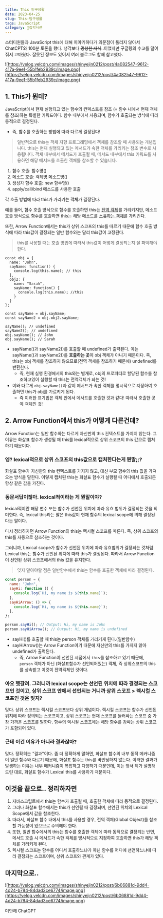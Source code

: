 ```yaml
---
title: This 탐구생활
date: 2023-04-25
slug: This-탐구생활
tags: JavaScript
category: 🙏잡학사전
---
```


스터디원들과 JavaScript this에 대해 이야기하다가 의문점이 풀리지 않아서 ChatCPT와 100분 토론을 했다.
생각보다 ~~멍청한 자식~~..이었지만 구글링의 수고를 덜어줘서 고마웠다. 잘못된 정보도 있어서 여러 블로그도 함께 참고했다.

![https://velog.velcdn.com/images/shinyejin0212/post/4a082547-9612-417a-9ee1-55b1feb2939c/image.png](https://velog.velcdn.com/images/shinyejin0212/post/4a082547-9612-417a-9ee1-55b1feb2939c/image.png)

## 1. This가 뭔데?

JavaScript에서 현재 실행되고 있는 함수의 컨텍스트를 참조 (= 함수 내에서 현재 객체를 참조)하는 특별한 키워드이다.
함수 내부에서 사용되며, 함수가 호출되는 방식에 따라 동적으로 결정된다.

- 즉, 함수를 호출하는 방법에 따라 다르게 결정된다!

> 일반적으로 this는 객체 지향 프로그래밍에서 객체를 참조할 때 사용되는 개념입니다. this는 현재 실행되고 있는 메서드가 속한 객체를 가리키는 참조 변수로 사용됩니다. 객체 내부에서 메서드가 호출될 때, 메서드 내부에서 this 키워드를 사용하면 해당 메서드를 호출한 객체를 참조할 수 있습니다.

1. 함수 호출: 함수명()
2. 메소드 호출: 객체명.메소드명()
3. 생성자 함수 호출: new 함수명()
4. apply/call/bind 메소드를 사용한 호출

각 호출 방법에 따라 this가 가리키는 객체가 결정된다.

예를 들어, 함수 호출 방식으로 함수를 호출하면 this는 <u>전역 객체</u>를 가리키지만, 메소드 호출 방식으로 함수를 호출하면 this는 해당 메소드를 <u>소유하는 객체</u>를 가리킨다.

또한, Arrow Function에서는 this가 상위 스코프의 this를 따르기 때문에 함수 호출 방식에 따라 this값이 결정되는 일반 함수와는 달리 this값이 고정된다.

> this를 사용할 때는 호출 방법에 따라서 this값이 어떻게 결정되는지 잘 파악해야 한다.

```
const obj = {
  name: "John",
  sayName: function() {
    console.log(this.name); // this
  },
  obj2: {
    name: "Sarah",
    sayName: function() {
      console.log(this.name); //this
    }
  }
};

const sayName = obj.sayName;
const sayName2 = obj.obj2.sayName;

sayName(); // undefined
sayName2(); // undefined
obj.sayName(); // John
obj.sayName(); // Sarah

```

- sayName()과 sayName2()를 호출할 때 undefined가 출력된다. 이는 sayName()과 sayName2()를 **호출하는 곳**이 obj 객체가 아니기 때문이다. 즉, this는 obj 객체를 참조하지 않으므로(전역 객체를 참조하기 때문에) undefined를 반환한다.
  - 즉, 현재 실행 환경에서의 this와는 별개로, obj의 프로퍼티로 할당된 함수를 참조하고있어 실행할 때 this는 전역객체가 되는 것!
- 이와 다르게 `obj.sayName()`과 같이 메서드가 속한 객체를 명시적으로 지정하여 호출하면 this가 obj를 가르키게 된다.
  - 즉 이러한 표기법은 객체 안에서 메서드를 호출한 것과 같다! 따라서 호출한 곳이 객체인 것!

## 2. Arrow Function에서 this가 어떻게 다른건데?

Arrow Function는 일반 함수와는 다르게 자신만의 this 컨텍스트를 가지지 않는다. 그 이유는 화살표 함수가 생성될 때 this를 lexical적으로 상위 스코프의 this 값으로 캡처하기 때문이다.

### 엥? lexical적으로 상위 스코프의 this값으로 캡처한다는게 뭔말;;?

화살표 함수가 자신만의 this 컨텍스트를 가지지 않고, 대신 부모 함수의 this 값을 가져오는 방식을 말한다. 이렇게 캡처된 this는 화살표 함수가 실행될 때 어디에서 호출되든 항상 같은 값을 가진다.

### 동문서답이잖아. lexical적이라는 게 뭔말이야?

lexical적이란 해당 변수 또는 함수가 선언된 위치에 따라 유효 범위가 결정되는 것을 의미한다. 즉, lexical this라는 말은 this값이 현재 함수의 lexical scope에 의해 결정된다는 말이다.

다시 정리하자면 Arrow Function의 this는 렉시컬 스코프를 따른다. 즉, 상위 스코프의 this를 자동으로 참조하는 것이다.

그러니까, Lexical scope가 함수가 선언된 위치에 따라 유효범위가 결정되는 것처럼 Lexical this는 함수가 선언된 위치에 따라 this가 결정된다. 따라서 Arrow Function이 선언된 상위 스코프에서의 this 값을 유지한다.

> 잊지 말아야할 점은 일반함수에서 this는 함수를 호출한 객체에 따라 결정된다.

```jsx
const person = {
  name: "John",
  sayHi: function () {
    console.log(`Hi, my name is ${this.name}`);
  },
  sayHiArrow: () => {
    console.log(`Hi, my name is ${this.name}`);
  },
};

person.sayHi(); // Output: Hi, my name is John
person.sayHiArrow(); // Output: Hi, my name is undefined
```

- sayHi()를 호출할 때 this는 person 객체를 가리키게 된다.(일반함수)
- sayHiArrow()는 Arrow Function이기 때문에 자신만의 this를 가지지 않아 undefined가 출력된다.
  - 즉, Arrow Function이 선언된 시점에서 `this`를 참조하고 있기 때문에, `person` 객체가 아닌 (화살표함수가 선언되어있는) 객체, 즉 상위스코프의 this를 상속받고 이것이 전역객체인 것이다.

### 아오 헷갈려. 그러니까 lexical scope는 선언된 위치에 따라 결정되는 스코프인 것이고, 상위 스코프 안에서 선언되는 거니까 상위 스코프 > 렉시컬 스코프인 것은 맞지?

맞다. 상위 스코프는 렉시컬 스코프보다 상위 개념이다. 렉시컬 스코프는 함수가 선언된 위치에 따라 정의되는 스코프이고, 상위 스코프는 현재 스코프를 둘러싸는 스코프 중 가장 가까운 스코프를 말한다. 함수의 렉시컬 스코프에는 해당 함수를 감싸는 상위 스코프가 포함되어 있다.

### 근데 이건 이유가 아니라 결과잖아?

맞다. 정확히는 "결과"이다. 좀 더 정확하게 말하면, 화살표 함수의 내부 동작 메커니즘이 일반 함수와 다르기 때문에, 화살표 함수는 this를 바인딩하지 않는다. 이러한 결과가 발생하는 이유는 내부 메커니즘이 복잡하고 다양하기 때문인데, 이는 앞서 제가 설명해드린 대로, 화살표 함수가 Lexical this를 사용하기 때문이다.

## 이것을 끝으로.. 정리하자면

1. 자바스크립트에서 this는 함수가 호출될 때, 호출한 객체에 따라 동적으로 결정된다.
2. 그러나 화살표 함수에서는 this가 선언될 때 결정되며, 선언된 위치의 Lexical Scope에서 값을 참조한다.
3. 따라서, 화살표 함수 내에서 this를 사용할 경우, 전역 객체(Global Object)를 참조할 가능성이 있으므로 주의해야 한다.
4. 또한, 일반 함수에서의 this는 함수를 호출한 객체에 따라 동적으로 결정되는 반면, 메서드 호출 시 메서드가 속한 객체를 명시적으로 지정하여 호출하면 this가 해당 객체를 가리키게 된다.
5. 렉시컬 스코프는 함수를 어디서 호출하느냐가 아닌 함수를 어디에 선언하느냐에 따라 결정되는 스코프이며, 상위 스코프와 관계가 있다.

## 마지막으로..

![https://velog.velcdn.com/images/shinyejin0212/post/6b06881d-9dd4-4d24-b784-84dad3ce6774/image.png](https://velog.velcdn.com/images/shinyejin0212/post/6b06881d-9dd4-4d24-b784-84dad3ce6774/image.png)

미안해 ChatGPT
